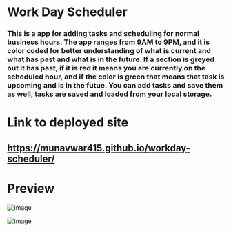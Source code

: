 # Work Day Scheduler

### This is a app for adding tasks and scheduling for normal business hours. The app ranges from 9AM to 9PM, and it is color coded for better understanding of what is current and what has past and what is in the future. If a section is greyed out it has past, if it is red it means you are currently on the scheduled hour, and if the color is green that means that task is upcoming and is in the futue. You can add tasks and save them as well, tasks are saved and loaded from your local storage.

# Link to deployed site

## https://munavwar415.github.io/workday-scheduler/

# Preview

![image](https://user-images.githubusercontent.com/82910772/122654932-769c6480-d103-11eb-85d9-3f886061158e.jpeg)

![image](https://user-images.githubusercontent.com/82910772/122654952-9af84100-d103-11eb-80c3-0384fc06cbf1.jpeg)
